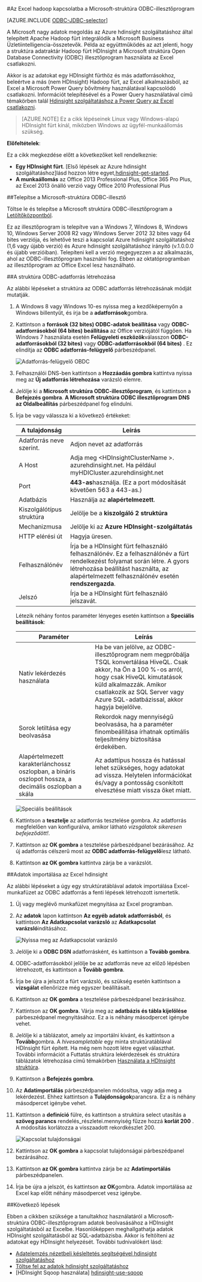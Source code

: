 <properties
   pageTitle="Az Excel csatlakozni a struktúra ODBC-illesztőprogram Hadoop |} Microsoft Azure"
   description="Megtudhatja, hogy miként állíthatja be, és a Microsoft-struktúra ODBC-illesztő lekérdezés adatok HDInsight fürt az Excel használatával."
   services="hdinsight"
   documentationCenter=""
   authors="mumian"
   manager="jhubbard"
   tags="azure-portal"
   editor="cgronlun"/>

<tags
   ms.service="hdinsight"
   ms.devlang="na"
   ms.topic="article"
   ms.tgt_pltfrm="na"
   ms.workload="big-data"
   ms.date="10/19/2016"
   ms.author="jgao"/>

#<a name="connect-excel-to-hadoop-with-the-microsoft-hive-odbc-driver"></a>Az Excel hadoop kapcsolatba a Microsoft-struktúra ODBC-illesztőprogram

[AZURE.INCLUDE [ODBC-JDBC-selector](../../includes/hdinsight-selector-odbc-jdbc.md)]

A Microsoft nagy adatok megoldás az Azure hdinsight szolgáltatáshoz által telepített Apache Hadoop fürt integrálódik a Microsoft Business Üzletiintelligencia-összetevők. Példa az együttműködés az azt jelenti, hogy a struktúra adatraktár Hadoop fürt HDInsight a Microsoft struktúra Open Database Connectivity (ODBC) illesztőprogram használata az Excel csatlakozni.

Akkor is az adatokat egy HDInsight fürthöz és más adatforrásokhoz, beleértve a más (nem HDInsight) Hadoop fürt, az Excel alkalmazásból, az Excel a Microsoft Power Query bővítmény használatával kapcsolódó csatlakozni. Információt telepítésével és a Power Query használatával című témakörben talál [Hdinsight szolgáltatáshoz a Power Query az Excel csatlakozni][hdinsight-power-query].

> [AZURE.NOTE] Ez a cikk lépéseinek Linux vagy Windows-alapú HDInsight fürt kínál, miközben Windows az ügyfél-munkaállomás szükség.

**Előfeltételek**:

Ez a cikk megkezdése előtt a következőket kell rendelkeznie:

- **Egy HDInsight fürt**. [Első lépések az Azure hdinsight szolgáltatáshoz]lásd hozzon létre egyet,[hdinsight-get-started].
- **A munkaállomás** az Office 2013 Professional Plus, Office 365 Pro Plus, az Excel 2013 önálló verzió vagy Office 2010 Professional Plus


##<a name="install-microsoft-hive-odbc-driver"></a>Telepítse a Microsoft-struktúra ODBC-illesztő

Töltse le és telepítse a Microsoft struktúra ODBC-illesztőprogram a [Letöltőközpontból][hive-odbc-driver-download].

Ez az illesztőprogram is telepítve van a Windows 7, Windows 8, Windows 10, Windows Server 2008 R2 vagy Windows Server 2012 32 bites vagy 64 bites verziója, és lehetővé teszi a kapcsolat Azure hdinsight szolgáltatáshoz (1,6 vagy újabb verzió) és Azure hdinsight szolgáltatáshoz irányító (v.1.0.0.0 és újabb verzióiban). Telepíteni kell a verzió megegyezzen a az alkalmazás, ahol az ODBC-illesztőprogram használni fog. Ebben az oktatóprogramban az illesztőprogram az Office Excel lesz használható.

##<a name="create-hive-odbc-data-source"></a>A struktúra ODBC-adatforrás létrehozása

Az alábbi lépéseket a struktúra az ODBC adatforrás létrehozásának módját mutatják.

1. A Windows 8 vagy Windows 10-es nyissa meg a kezdőképernyőn a Windows billentyűt, és írja be a **adatforrások**gombra.
2. Kattintson a **források (32 bites) ODBC-adatok beállítása** vagy **ODBC-adatforrásokból (64 bites) beállítása** az Office verziójától függően. Ha Windows 7 használata esetén **Felügyeleti eszközök**válasszon **ODBC-adatforrásokból (32 bites)** vagy **ODBC-adatforrásokból (64 bites)** . Ez elindítja az **ODBC adatforrás-felügyelő** párbeszédpanel.

    ![Adatforrás-felügyelő OBDC][img-hdi-simbahiveodbc-datasource-admin]

3. Felhasználói DNS-ben kattintson a **Hozzáadás gombra** kattintva nyissa meg az **Új adatforrás létrehozása** varázsló elemre.
4. Jelölje ki a **Microsoft struktúra ODBC-illesztőprogram**, és kattintson a **Befejezés gombra**. **A Microsoft struktúra ODBC illesztőprogram DNS az Oldalbeállítás** párbeszédpanel fog elindulni.

5. Írja be vagy válassza ki a következő értékeket:

    A tulajdonság|Leírás
    ---|---
    Adatforrás neve szerint.|Adjon nevet az adatforrás
    A Host|Adja meg &lt;HDInsightClusterName >. azurehdinsight.net. Ha például myHDICluster.azurehdinsight.net
    Port|<strong>443-as</strong>használja. (Ez a port módosítását követően 563 a 443-as.)
    Adatbázis|Használja az <strong>alapértelmezett</strong>.
    Kiszolgálótípus struktúra|Jelölje be a <strong>kiszolgáló 2 struktúra</strong>
    Mechanizmusa|Jelölje ki az <strong>Azure HDInsight-szolgáltatás</strong>
    HTTP elérési út|Hagyja üresen.
    Felhasználónév|Írja be a HDInsight fürt felhasználó felhasználónév. Ez a felhasználónév a fürt rendelkezést folyamat során létre. A gyors létrehozása beállítást használta, az alapértelmezett felhasználónév esetén <strong>rendszergazda</strong>.
    Jelszó|Írja be a HDInsight fürt felhasználó jelszavát.
    </table>

    Létezik néhány fontos paraméter lényeges esetén kattintson a **Speciális beállítások**:

    Paraméter|Leírás
    ---|---
    Natív lekérdezés használata|Ha be van jelölve, az ODBC-illesztőprogram nem megpróbálja TSQL konvertálása HiveQL. Csak akkor, ha Ön a 100 %-os arról, hogy csak HiveQL kimutatások küld alkalmazzák. Amikor csatlakozik az SQL Server vagy Azure SQL-adatbázissal, akkor hagyja bejelölve.
    Sorok letiltása egy beolvasása|Rekordok nagy mennyiségű beolvasása, ha a paraméter finombeállítása írhatnak optimális teljesítmény biztosítása érdekében.
    Alapértelmezett karakterlánchossz oszlopban, a bináris oszlopot hossza, a decimális oszlopban a skála|Az adattípus hossza és hatással lehet szükséges, hogy adatokat ad vissza. Helytelen információkat és/vagy a pontosság csonkított elvesztése miatt vissza őket miatt.


    ![Speciális beállítások][img-HiveOdbc-DataSource-AdvancedOptions]

6. Kattintson a **tesztelje** az adatforrás tesztelése gombra. Az adatforrás megfelelően van konfigurálva, amikor látható *vizsgálatok sikeresen befejeződött!*.
7. Kattintson az **OK gombra** a tesztelése párbeszédpanel bezárásához. Az új adatforrás célszerű most az **ODBC adatforrás-felügyelő**lesz látható.
8. Kattintson **az OK gombra** kattintva zárja be a varázslót.

##<a name="import-data-into-excel-from-hdinsight"></a>Adatok importálása az Excel hdinsight

Az alábbi lépéseket a úgy egy struktúratáblával adatok importálása Excel-munkafüzet az ODBC adatforrás a fenti lépések létrehozott ismertetik.

1. Új vagy meglévő munkafüzet megnyitása az Excel programban.
2. Az **adatok** lapon kattintson **Az egyéb adatok adatforrásból**, és kattintson **Az Adatkapcsolat varázsló** az **Adatkapcsolat varázsló**indításához.

    ![Nyissa meg az Adatkapcsolat varázsló][img-hdi-simbahiveodbc.excel.dataconnection]

3. Jelölje ki a **ODBC DSN** adatforrásként, és kattintson a **Tovább gombra**.
4. ODBC-adatforrásokból jelölje be az adatforrás neve az előző lépésben létrehozott, és kattintson a **Tovább gombra**.
5. Írja be újra a jelszót a fürt varázsló, és szükség esetén kattintson a **vizsgálat** ellenőrizze még egyszer beállításait.
6. Kattintson az **OK gombra** a tesztelése párbeszédpanel bezárásához.
7. Kattintson az **OK gombra**. Várja meg az **adatbázis és tábla kijelölése** párbeszédpanel megnyitásához. Ez a is néhány másodpercet igénybe vehet.
8. Jelölje ki a táblázatot, amely az importálni kívánt, és kattintson a **Tovább**gombra. A *hivesampletable* egy minta struktúratáblával HDInsight fürt épített.  Ha még nem hozott létre egyet választhat. További információt a Futtatás struktúra lekérdezések és struktúra táblázatok létrehozása című témakörben [Használata a HDInsight struktúra][hdinsight-use-hive].
8. Kattintson a **Befejezés gombra**.
9. Az **Adatimportálás** párbeszédpanelen módosítsa, vagy adja meg a lekérdezést. Ehhez kattintson a **Tulajdonságok**parancsra. Ez a is néhány másodpercet igénybe vehet.
10. Kattintson a **definíció** fülre, és kattintson a struktúra select utasítás a **szöveg parancs** rendelés_részletei.mennyiség fűzze hozzá **korlát 200** . A módosítás korlátozza a visszaadott rekordkészlet 200.

    ![Kapcsolat tulajdonságai][img-hdi-simbahiveodbc-excel-connectionproperties]

11. Kattintson az **OK gombra** a kapcsolat tulajdonságai párbeszédpanel bezárásához.
12. Kattintson **az OK gombra** kattintva zárja be az **Adatimportálás** párbeszédpanelen.  
13. Írja be újra a jelszót, és kattintson **az OK**gombra. Adatok importálása az Excel kap előtt néhány másodpercet vesz igénybe.

##<a name="next-steps"></a>Következő lépések

Ebben a cikkben szüksége a tanultakhoz használatáról a Microsoft-struktúra ODBC-illesztőprogram adatok beolvasásához a HDInsight szolgáltatásból az Excelbe. Hasonlóképpen meghallgathatja adatok HDInsight szolgáltatásból az SQL-adatbázisba. Akkor is feltölteni az adatokat egy HDInsight helyezését. További tudnivalókért lásd:

- [Adatelemzés nézetbeli késleltetés segítségével hdinsight szolgáltatáshoz][hdinsight-analyze-flight-data]
- [Töltse fel az adatok hdinsight szolgáltatáshoz][hdinsight-upload-data]
- [HDInsight Sqoop használata] [hdinsight-use-sqoop]


[hdinsight-use-sqoop]: hdinsight-use-sqoop.md
[hdinsight-analyze-flight-data]: hdinsight-analyze-flight-delay-data.md
[hdinsight-use-hive]: hdinsight-use-hive.md
[hdinsight-upload-data]: hdinsight-upload-data.md
[hdinsight-power-query]: hdinsight-connect-excel-power-query.md
[hdinsight-get-started]: hdinsight-hadoop-tutorial-get-started-windows.md

[hive-odbc-driver-download]: http://go.microsoft.com/fwlink/?LinkID=286698

[img-hdi-simbahiveodbc-datasource-admin]: ./media/hdinsight-connect-excel-hive-ODBC-driver/HDI.SimbaHiveOdbc.DataSourceAdmin1.png
[img-HiveOdbc-DataSource-AdvancedOptions]: ./media/hdinsight-connect-excel-hive-ODBC-driver/HDI.HiveOdbc.DataSource.AdvancedOptions1.png
[img-hdi-simbahiveodbc-excel-connectionproperties]: ./media/hdinsight-connect-excel-hive-ODBC-driver/HDI.SimbaHiveODBC.Excel.ConnectionProperties1.png
[img-hdi-simbahiveodbc.excel.dataconnection]: ./media/hdinsight-connect-excel-hive-ODBC-driver/HDI.SimbaHiveOdbc.Excel.DataConnection1.png
